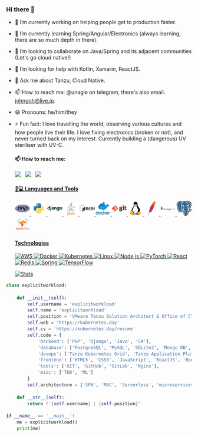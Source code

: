 ### Hi there 👋
- 🔭 I’m currently working on helping people get to production faster.
- 🌱 I’m currently learning Spring/Angular/Electronics (always learning, there are so much depth in there).
- 👯 I’m looking to collaborate on Java/Spring and its adjacent communities (Let's go cloud native!)
- 🤔 I’m looking for help with Kotlin, Xamarin, ReactJS.
- 💬 Ask me about Tanzu, Cloud Native.
- 📫 How to reach me: @unagie on telegram, there's also email. johngoh@live.jp.
- 😄 Pronouns: he/him/they
- ⚡ Fun fact: I love travelling the world, observing various cultures and how people live their life. I love fixing electronics (broken or not), and never turned back on my interest. Currently building a (dangerous) UV steriliser with UV-C.

  #### 📫 How to reach me:
 
  [<img src="https://img.icons8.com/color/48/000000/linkedin.png" width="3.5%"/>](https://www.linkedin.com/in/gohjohn/) &nbsp; [<img src="https://img.icons8.com/fluent/48/000000/instagram-new.png" width="3.5%"/>](https://www.instagram.com/johngoh/)  &nbsp; <a href="mailto:johngoh@live.jp"> <img src="https://img.icons8.com/fluent/48/000000/gmail.png" width="3.5%"/>
 
  #### 👨💻 Languages and Tools <br />
  <code><img height="40" src="https://raw.githubusercontent.com/github/explore/80688e429a7d4ef2fca1e82350fe8e3517d3494d/topics/php/php.png"></code>
  <code><img height="40" src="https://raw.githubusercontent.com/github/explore/80688e429a7d4ef2fca1e82350fe8e3517d3494d/topics/python/python.png"></code>
  <code><img height="40" src="https://raw.githubusercontent.com/github/explore/80688e429a7d4ef2fca1e82350fe8e3517d3494d/topics/django/django.png"></code>
  <code><img height="40" src="https://raw.githubusercontent.com/github/explore/80688e429a7d4ef2fca1e82350fe8e3517d3494d/topics/java/java.png"></code>
  <code><img height="40" src="https://raw.githubusercontent.com/github/explore/80688e429a7d4ef2fca1e82350fe8e3517d3494d/topics/bash/bash.png"></code>
  <code><img height="40" src="https://raw.githubusercontent.com/github/explore/80688e429a7d4ef2fca1e82350fe8e3517d3494d/topics/docker/docker.png"></code>
  <code><img height="40" src="https://raw.githubusercontent.com/github/explore/80688e429a7d4ef2fca1e82350fe8e3517d3494d/topics/git/git.png"></code>
  <code><img height="40" src="https://raw.githubusercontent.com/github/explore/80688e429a7d4ef2fca1e82350fe8e3517d3494d/topics/linux/linux.png"></code>
  <code><img height="40" src="https://raw.githubusercontent.com/github/explore/80688e429a7d4ef2fca1e82350fe8e3517d3494d/topics/maven/maven.png"></code>
  <code><img height="40" src="https://raw.githubusercontent.com/github/explore/80688e429a7d4ef2fca1e82350fe8e3517d3494d/topics/mongodb/mongodb.png"></code>
  <code><img height="40" src="https://raw.githubusercontent.com/github/explore/80688e429a7d4ef2fca1e82350fe8e3517d3494d/topics/postgresql/postgresql.png"></code>
  <code><img height="40" src="https://raw.githubusercontent.com/github/explore/80688e429a7d4ef2fca1e82350fe8e3517d3494d/topics/tensorflow/tensorflow.png"></code>

  #### Technologies
  ![AWS](https://img.shields.io/badge/-AWS-000?&logo=Amazon-AWS&logoColor=F90)
  ![Docker](https://img.shields.io/badge/-Docker-000?&logo=Docker)
  ![Kubernetes](https://img.shields.io/badge/-Kubernetes-000?&logo=Kubernetes)
  ![Linux](https://img.shields.io/badge/-Linux-000?&logo=Linux)
  ![Node.js](https://img.shields.io/badge/-Node.js-000?&logo=node.js)
  ![PyTorch](https://img.shields.io/badge/-PyTorch-000?&logo=PyTorch)
  ![React](https://img.shields.io/badge/-React-000?&logo=React)
  ![Redis](https://img.shields.io/badge/-Redis-000?&logo=Redis)
  ![Spring](https://img.shields.io/badge/-Spring-000?&logo=Spring)
  ![TensorFlow](https://img.shields.io/badge/-TensorFlow-000?&logo=TensorFlow)

 
  [![Stats](https://github-readme-stats.vercel.app/api?username=explicitworkload&show_icons=true&theme=radical)](https://github-readme-stats.vercel.app/api?username=explicitworkload&show_icons=true&theme=radical)&nbsp; 

```python
class explicitworkload:

    def __init__(self):
        self.username = 'explicitworkload'
        self.name = 'explicitworkload'
        self.position = 'VMware Tanzu Solution Architect & Office of CTO Ambassador'
        self.web = 'https://kubernetes.day'
        self.cv = 'https://kubernetes.day/resume'
        self.code = {
            'backend': ['PHP', 'Django', 'Java', 'C#'],
            'database': ['PostgreSQL', 'MySQL', 'SQLite3', 'Mongo DB', 'Redis'],
            'devops': ['Tanzu Kubernetes Grid', 'Tanzu Application Platform', 'vSphere with Tanzu', 'Docker', 'Podman', 'Linux', 'Jenkins', 'GitHub Actions', 'AWS', 'Proxmox'],
            'frontend': ['HTML5', 'CSS3', 'JavaScript', 'ReactJS', 'Boostrap'],
            'tools': ['GIT', 'GitHub', 'GitLab', 'Nginx'],
            'misc': ['TDD', 'ML']
        }
        self.architecture = ['SPA', 'MVC', 'Serverless', 'microservices']

    def __str__(self):
        return f'{self.username} | {self.position}'

if __name__ == '__main__':
    me = explicitworkload()
    print(me)

```
